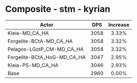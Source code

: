 # Composite - stm - kyrian
| Actor | DPS | Increase |
|---|:---:|:---:|
|Kleia-MD_CA_HA|3058|3.33%|
|Forgelite-BCtA-MD_CA_HA|3058|3.32%|
|Pelagos-LGotP_CM-MD_CA_HA|3058|3.32%|
|Forgelite-BCtA_HoG-MD_CA_HA|3047|2.95%|
|Kleia-PS-MD_CA_HA|3046|2.93%|
|Base|2960|0.00%|
